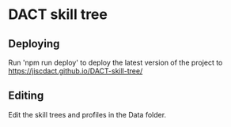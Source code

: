 # DACT skill tree

## Deploying
Run 'npm run deploy' to deploy the latest
version of the project to https://jiscdact.github.io/DACT-skill-tree/

## Editing
Edit the skill trees and profiles in the Data
folder.